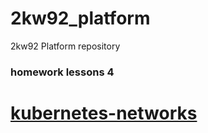# 2kw92_platform
2kw92 Platform repository
### homework lessons 4
# [kubernetes-networks](/docs/homework_lessons_4.md)